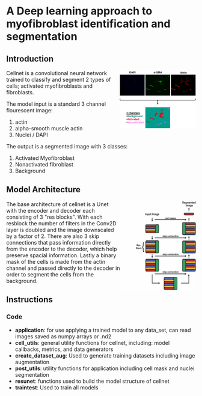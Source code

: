 # A Deep learning approach to myofibroblast identification and segmentation
## Introduction
<img align="right" width="40%" height="40%" src="https://github.com/ahillsley/cellnet/blob/master/illustrations/Picture1.png"/>
Cellnet is a convolutional neural network trained to classify and segment 2 types of cells; activated myofibroblasts and fibroblasts. 

The model input is a standard 3 channel flourescent image:

1. actin
2. alpha-smooth muscle actin
3. Nuclei / DAPI

The output is a segmented image with 3 classes:

1. Activated Myofibroblast
2. Nonactivated fibroblast
3. Background


## Model Architecture
<img align="right" width="40%" height="40%" src="https://github.com/ahillsley/cellnet/blob/master/illustrations/Picture2.png"/>
The base architecture of cellnet is a Unet with the encoder and decoder each consisting of 3 "res blocks". With each resblock the number of filters in the Conv2D layer is doubled and the image downscaled by a factor of 2. There are also 3 skip connections that pass information directly from the encoder to the decoder, which help preserve spacial information. Lastly a binary mask of the cells is made from the actin channel and passed directly to the decoder in order to segment the cells from the background.

## Instructions
   
### Code

  - **application**: for use applying a trained model to any data_set, can read images saved as numpy arrays or .nd2
  - **cell_utils**: general utility functions for cellnet, including: model callbacks, metrics, and data generators
  - **create_dataset_aug**: Used to generate training datasets including image augmentation
  - **post_utils**: utility functions for application including cell mask and nuclei segmentation
  - **resunet**: functions used to build the model structure of cellnet
  - **traintest**: Used to train all models
